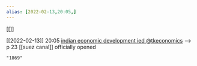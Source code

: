 ```yaml
---
alias: [2022-02-13,20:05,]
---
```

[[]]

[[2022-02-13]] 20:05 [indian economic development ied @tkeconomics](https://t.me/tkeconomics/6) --> p 23
[[suez canal]] officially opened
```query
"1869"
```